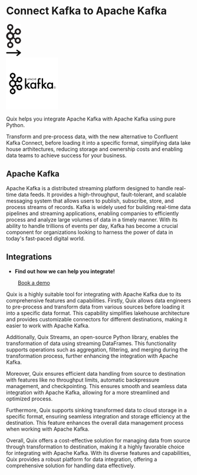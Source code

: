 # Connect Kafka to Apache Kafka

<div class="connect-images cards blog-grid-card" markdown>
<div>
<img src="../images/kafka_logo.png" width="40px" />
</div>
<div>
<img src="../images/arrow.svg" width="40px" />
</div>
<div>
<img src="./images/apache-kafka_1.jpg" />
</div>
</div>

Quix helps you integrate Apache Kafka with Apache Kafka using pure Python.

Transform and pre-process data, with the new alternative to Confluent Kafka Connect, before loading it into a specific format, simplifying data lake house arthitectures, reducing storage and ownership costs and enabling data teams to achieve success for your business.

## Apache Kafka

Apache Kafka is a distributed streaming platform designed to handle real-time data feeds. It provides a high-throughput, fault-tolerant, and scalable messaging system that allows users to publish, subscribe, store, and process streams of records. Kafka is widely used for building real-time data pipelines and streaming applications, enabling companies to efficiently process and analyze large volumes of data in a timely manner. With its ability to handle trillions of events per day, Kafka has become a crucial component for organizations looking to harness the power of data in today's fast-paced digital world.

## Integrations

<div class="grid cards" markdown>

- __Find out how we can help you integrate!__

    <a class="md-button md-button--primary" href="https://share.hsforms.com/1iW0TmZzKQMChk0lxd_tGiw4yjw2?__hstc=175542013.2303933fbd746c0ac86d9ccbe9bc9100.1728383268831.1729603416735.1729620918855.31&__hssc=175542013.1.1729620918855&__hsfp=2132701734" target="_blank" style="margin:.5rem;">Book a demo</a>

</div>


Quix is a highly suitable tool for integrating with Apache Kafka due to its comprehensive features and capabilities. Firstly, Quix allows data engineers to pre-process and transform data from various sources before loading it into a specific data format. This capability simplifies lakehouse architecture and provides customizable connectors for different destinations, making it easier to work with Apache Kafka.

Additionally, Quix Streams, an open-source Python library, enables the transformation of data using streaming DataFrames. This functionality supports operations such as aggregation, filtering, and merging during the transformation process, further enhancing the integration with Apache Kafka.

Moreover, Quix ensures efficient data handling from source to destination with features like no throughput limits, automatic backpressure management, and checkpointing. This ensures smooth and seamless data integration with Apache Kafka, allowing for a more streamlined and optimized process.

Furthermore, Quix supports sinking transformed data to cloud storage in a specific format, ensuring seamless integration and storage efficiency at the destination. This feature enhances the overall data management process when working with Apache Kafka.

Overall, Quix offers a cost-effective solution for managing data from source through transformation to destination, making it a highly favorable choice for integrating with Apache Kafka. With its diverse features and capabilities, Quix provides a robust platform for data integration, offering a comprehensive solution for handling data effectively.

